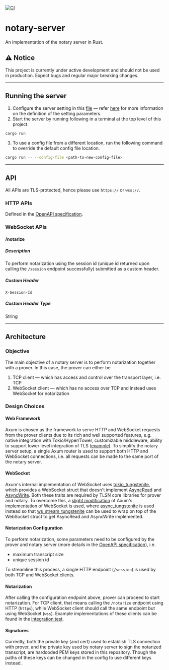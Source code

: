 [![CI](https://github.com/tlsnotary/notary-server/actions/workflows/rust.yml/badge.svg)](https://github.com/tlsnotary/notary-server/actions)


# notary-server

An implementation of the notary server in Rust.

## ⚠️ Notice

This project is currently under active development and should not be used in production. Expect bugs and regular major breaking changes.

---
## Running the server
1. Configure the server setting in this [file](./config.yaml) — refer [here](./src/config.rs) for more information on the definition of the setting parameters.
2. Start the server by running following in a terminal at the top level of this project.
```bash
cargo run
```
3. To use a config file from a different location, run the following command to override the default config file location.
```bash
cargo run -- --config-file <path-to-new-config-file>
```

---
## API
All APIs are TLS-protected, hence please use `https://` or `wss://`.
### HTTP APIs
Defined in the [OpenAPI specification](./openapi.yaml).

### WebSocket APIs
#### /notarize
##### Description
To perform notarization using the session id (unique id returned upon calling the `/session` endpoint successfully) submitted as a custom header.

##### Custom Header
`X-Session-Id`

##### Custom Header Type
String

---
## Architecture
### Objective
The main objective of a notary server is to perform notarization together with a prover. In this case, the prover can either be
1. TCP client — which has access and control over the transport layer, i.e. TCP
2. WebSocket client — which has no access over TCP and instead uses WebSocket for notarization

### Design Choices
#### Web Framework
Axum is chosen as the framework to serve HTTP and WebSocket requests from the prover clients due to its rich and well supported features, e.g. native integration with Tokio/Hyper/Tower, customizable middleware, ability to support lower level integration of TLS ([example](https://github.com/tokio-rs/axum/blob/main/examples/low-level-rustls/src/main.rs)). To simplify the notary server setup, a single Axum router is used to support both HTTP and WebSocket connections, i.e. all requests can be made to the same port of the notary server.

#### WebSocket
Axum's internal implementation of WebSocket uses [tokio_tungstenite](https://docs.rs/tokio-tungstenite/latest/tokio_tungstenite/), which provides a WebSocket struct that doesn't implement [AsyncRead](https://docs.rs/futures/latest/futures/io/trait.AsyncRead.html) and [AsyncWrite](https://docs.rs/futures/latest/futures/io/trait.AsyncWrite.html). Both these traits are required by TLSN core libraries for prover and notary. To overcome this, a [slight modification](./src/service/axum_websocket.rs) of Axum's implementation of WebSocket is used, where [async_tungstenite](https://docs.rs/async-tungstenite/latest/async_tungstenite/) is used instead so that [ws_stream_tungstenite](https://docs.rs/ws_stream_tungstenite/latest/ws_stream_tungstenite/index.html) can be used to wrap on top of the WebSocket struct to get AsyncRead and AsyncWrite implemented.

#### Notarization Configuration
To perform notarization, some parameters need to be configured by the prover and notary server (more details in the [OpenAPI specification](./openapi.yaml)), i.e.
- maximum transcript size
- unique session id

To streamline this process, a single HTTP endpoint (`/session`) is used by both TCP and WebSocket clients.

#### Notarization
After calling the configuration endpoint above, prover can proceed to start notarization. For TCP client, that means calling the `/notarize` endpoint using HTTP (`https`), while WebSocket client should call the same endpoint but using WebSocket (`wss`). Example implementations of these clients can be found in the [integration test](./tests/integration_test.rs).

#### Signatures
Currently, both the private key (and cert) used to establish TLS connection with prover, and the private key used by notary server to sign the notarized transcript, are hardcoded PEM keys stored in this repository. Though the paths of these keys can be changed in the config to use different keys instead.
